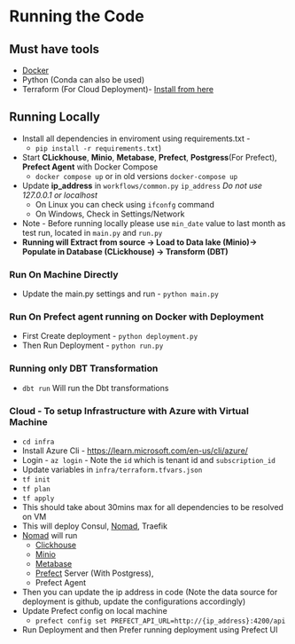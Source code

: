 # Running the Code

## Must have tools

- [Docker](https://docs.docker.com/engine/install/)
- Python (Conda can also be used)
- Terraform (For Cloud Deployment)- [Install from here](https://developer.hashicorp.com/terraform/downloads?product_intent=terraform)

## Running Locally

- Install all dependencies in enviroment using requirements.txt -
  - `pip install -r requirements.txt`)
- Start **CLickhouse**, **Minio**, **Metabase**, **Prefect**, **Postgress**(For Prefect), **Prefect Agent** with Docker Compose
  - `docker compose up` or in old versions `docker-compose up`
- Update **ip_address** in `workflows/common.py` `ip_address` _Do not use 127.0.0.1 or localhost_
  - On Linux you can check using `ifconfg` command
  - On Windows, Check in Settings/Network
- Note - Before running locally please use `min_date` value to last month as test run, located in `main.py` and `run.py`
- **Running will Extract from source -> Load to Data lake (Minio)-> Populate in Database (CLickhouse) -> Transform (DBT)**

### Run On Machine Directly

- Update the main.py settings and run - `python main.py`

### Run On Prefect agent running on Docker with Deployment

- First Create deployment - `python deployment.py`
- Then Run Deployment - `python run.py`

### Running only DBT Transformation

- `dbt run` Will run the Dbt transformations

### Cloud - To setup Infrastructure with Azure with Virtual Machine

- `cd infra`
- Install Azure Cli - https://learn.microsoft.com/en-us/cli/azure/
- Login - `az login` - Note the `id` which is tenant id and `subscription_id`
- Update variables in `infra/terraform.tfvars.json`
- `tf init`
- `tf plan`
- `tf apply`
- This should take about 30mins max for all dependencies to be resolved on VM
- This will deploy Consul, [Nomad](https://www.nomadproject.io/), Traefik
- [Nomad](https://www.nomadproject.io/) will run
  - [Clickhouse](https://clickhouse.com/)
  - [Minio](https://min.io/)
  - [Metabase](https://www.metabase.com/)
  - [Prefect](https://www.prefect.io/) Server (With Postgress),
  - Prefect Agent
- Then you can update the ip address in code (Note the data source for deployment is github, update the configurations accordingly)
- Update Prefect config on local machine
  - `prefect config set PREFECT_API_URL=http://{ip_address}:4200/api`
- Run Deployment and then Prefer running deployment using Prefect UI
